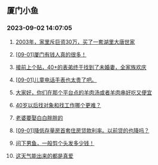 ## 厦门小鱼 
### 2023-09-02 14:07:05

1. [2003年，家里斥巨资30万，买了一套湖里大唐世家](http://bbs.xmfish.com/read-htm-tid-18064548.html)

2. [[09-01]厦门有钱人真的很多！](http://bbs.xmfish.com/read-htm-tid-18064661.html)

3. [接前上个贴，40+的表弟终于找到了未婚妻，全家族欢庆](http://bbs.xmfish.com/read-htm-tid-18064636.html)

4. [[09-01]儿童电话手表也太贵了吧。](http://bbs.xmfish.com/read-htm-tid-18064533.html)

5. [大家好，你们在那个平台点的羊肉汤或者羊肉串好吃又便宜](http://bbs.xmfish.com/read-htm-tid-18064503.html)

6. [40岁以后找对象和找工作哪个更难？](http://bbs.xmfish.com/read-htm-tid-18064638.html)

7. [老婆要娶白白胖胖的](http://bbs.xmfish.com/read-htm-tid-18064650.html)

8. [[09-01]降低存量房首套住房贷款利率。以前贷的也降吗？](http://bbs.xmfish.com/read-htm-tid-18064489.html)

9. [问下男鱼，一般剪个头发多少钱！](http://bbs.xmfish.com/read-htm-tid-18064597.html)

10. [这天气能出来的都是真爱](http://bbs.xmfish.com/read-htm-tid-18064671.html)

